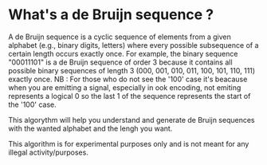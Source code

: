 # What's a de Bruijn sequence ?
A de Bruijn sequence is a cyclic sequence of elements from a given alphabet (e.g., binary digits, letters) where every possible subsequence of a certain length occurs exactly once.
For example, the binary sequence "00011101" is a de Bruijn sequence of order 3 because it contains all possible binary sequences of length 3 (000, 001, 010, 011, 100, 101, 110, 111) exactly once.
NB : For those who do not see the '100' case it's beacause when you are emitting a signal, especially in ook encoding, not emiting represents a logical 0 so the last 1 of the sequence represents the start of the '100' case.

This algorythm will help you understand and generate de Bruijn sequences with the wanted alphabet and the lengh you want.

This algorithm is for experimental purposes only and is not meant for any illegal activity/purposes.
